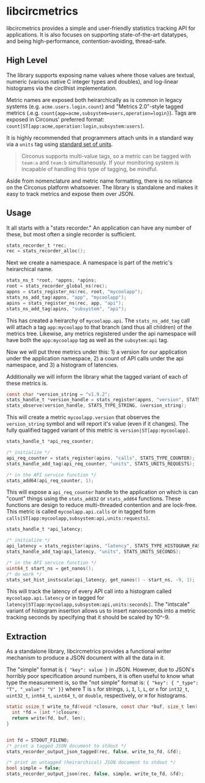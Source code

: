 # libcircmetrics

libcircmetrics provides a simple and user-friendly statistics tracking API
for applications.  It is also focuses on supporting state-of-the-art
datatypes, and being high-performance, contention-avoiding, thread-safe.

## High Level

The library supports exposing name values where those values are textual, numeric (various native C integer types and doubles), and log-linear histograms via the circllhist implementation.

Metric names are exposed both heirarchically as is common in legacy systems (e.g. `acme.users.login.count`) and "Metrics 2.0"-style tagged metrics (.e.g. `count{app=acme,subsystem=users,operation=login}`).  Tags are exposed in Circonus' preferred format: `count|ST[app:acme,operation:login,subsystem:users]`.

It is highly recommended that programmers attach units in a standard way via a `units` tag using [standard set of units](units.md).

> Circonus supports multi-value tags, so a metric can be tagged with `team:a` and `team:b` simultaneously.  If your monitoring system is incapable of handling this type of tagging, be mindful.

Aside from nomenclature and metric name formatting, there is no reliance on the Circonus platform whatsoever.  The library is standalone and makes it easy to track metrics and expose them over JSON.

## Usage

It all starts with a "stats recorder."  An application can have any number
of these, but most often a single recorder is sufficient.

```c
stats_recorder_t *rec;
rec = stats_recorder_alloc(); 
```

Next we create a namespace.  A namespace is part of the metric's heirarchical name.

```c
stats_ns_t *root, *appns, *apins;
root = stats_recorder_global_ns(rec);
appns = stats_register_ns(rec, root, "mycoolapp");
stats_ns_add_tag(appns, "app", "mycoolapp");
apins = stats_register_ns(rec, app, "api");
stats_ns_add_tag(apins, "subsystem", "api");
```

This has created a heirarchy of `mycoolapp.api`. The `stats_ns_add_tag` call will attach a tag `app:mycoolapp` to that branch (and thus all children) of the metrics tree. Likewise, any metrics registered under the api namespace will have both the `app:mycoolapp` tag as well as the `subsytem:api` tag.

Now we will put three metrics under this: 1) a version for our application under the application namespace, 2) a count of API calls under the api namespace, and 3) a histogram of latencies.

Additionally we will inform the library what the tagged variant of each of these metrics is.

```c
const char *version_string = "v1.9.2";
stats_handle_t *version_handle = stats_register(appns, "version", STATS_TYPE_STRING);
stats_observe(version_handle, STATS_TYPE_STRING, &version_string);
```
This will create a metric `mycoolapp.version` that observes the `version_string` symbol and will report it's value (even if it changes).  The fully qualified tagged variant of this metric is `version|ST[app:mycoolapp]`.

```c
stats_handle_t *api_req_counter;

/* initialize */
api_req_counter = stats_register(apins, "calls", STATS_TYPE_COUNTER);
stats_handle_add_tag(api_req_counter, "units", STATS_UNITS_REQUESTS);

/* in the API service function */
stats_add64(api_req_counter, 1);
```

This will expose a `api_req_counter` handle to the application on which is can "count" things using the `stats_add32` or `stats_add64` functions.  These functions are design to reduce multi-threaded contention and are lock-free.  This metric is called `mycoolapp.api.calls` or in tagged form `calls|ST[app:mycoolapp,subsystem:api,units:requests]`.

```c
stats_handle_t *api_latency;

/* initialize */
api_latency = stats_register(apins, "latency", STATS_TYPE_HISTOGRAM_FAST);
stats_handle_add_tag(api_latency, "units", STATS_UNITS_SECONDS);

/* in the API service function */
uint64_t start_ns = get_nanos();
/* do work */
stats_set_hist_instscale(api_latency, get_nanos() - start_ns, -9, 1);
```

This will track the latency of every API call into a histogram called `mycoolapp.api.latency` or in tagged for `latency|ST[app:mycoolapp,subsystem:api,units:seconds]`.  The "intscale" variant of histogram insertion allows us to insert nanoseconds into a metric tracking seconds by specifying that it should be scaled by 10^-9.

## Extraction

As a standalone library, libcircmetrics provides a functional writer mechanism to produce a JSON document with all the data in it.

The "simple" format is `{ "key": value }` in JSON.  However, due to JSON's horribly poor specification around numbers, it is often useful to know what type the measurement is, so the "not simple" format is: `{ "key": { "_type": "T", "_value": "V" }}` where T is `s` for strings, `i`, `I`, `l`, `L`, or `n` for `int32_t`, `uint32_t`, `int64_t`, `uint64_t`, or `double`, respectively, or `H` for histograms.

```c
static ssize_t write_to_fd(void *closure, const char *buf, size_t len) {
  int *fd = (int *)closure;
  return write(fd, buf, len);
}


int fd = STDOUT_FILENO;
/* print a tagged JSON document to stdout */
stats_recorder_output_json_tagged(rec, false, write_to_fd, &fd);

/* print an untagged (heirarchical) JSON document to stdout */
bool simple = false;
stats_recorder_output_json(rec, false, simple, write_to_fd, &fd);
```